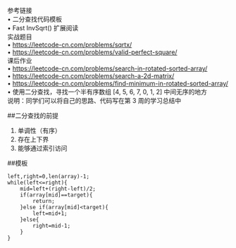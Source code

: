 参考链接  
• 二分查找代码模板  
• Fast InvSqrt() 扩展阅读  
实战题目  
• https://leetcode-cn.com/problems/sqrtx/  
• https://leetcode-cn.com/problems/valid-perfect-square/  
课后作业  
• https://leetcode-cn.com/problems/search-in-rotated-sorted-array/  
• https://leetcode-cn.com/problems/search-a-2d-matrix/  
• https://leetcode-cn.com/problems/find-minimum-in-rotated-sorted-array/  
• 使用二分查找，寻找一个半有序数组 [4, 5, 6, 7, 0, 1, 2] 中间无序的地方  
说明：同学们可以将自己的思路、代码写在第 3 周的学习总结中

##二分查找的前提
1. 单调性（有序）
2. 存在上下界
3. 能够通过索引访问

##模板

    left,right=0,len(array)-1;
    while(left<=right){
        mid=left+(right-left)/2;
        if(array[mid]==target){
            return;
        }else if(array[mid]<target){
            left=mid+1;
        }else{
            right=mid-1;
        }
    }
